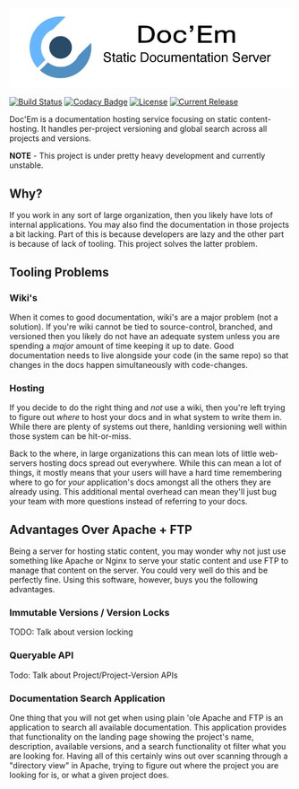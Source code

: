![Doc'Em](https://raw.githubusercontent.com/JohnMurray/docem/master/public/images/logo_github.jpg)

[![Build Status](https://travis-ci.org/JohnMurray/docem.svg?branch=master)](https://travis-ci.org/JohnMurray/docem)
[![Codacy Badge](https://www.codacy.com/project/badge/2d43c7ea33004844b336d367b0d003cd)](https://www.codacy.com/app/me_11/docem)
[![License](https://img.shields.io/github/license/johnmurray/docem.svg)](https://github.com/JohnMurray/docem/blob/master/LICENSE)
[![Current Release](https://img.shields.io/github/release/johnmurray/docem.svg)](https://github.com/JohnMurray/docem/releases)

Doc'Em is a documentation hosting service focusing on static content-hosting. It
handles per-project versioning and global search across all projects and versions.

__NOTE__ - This project is under pretty heavy development and currently unstable.


## Why?

If you work in any sort of large organization, then you likely have lots of internal
applications. You may also find the documentation in those projects a bit lacking.
Part of this is because developers are lazy and the other part is because of lack of
tooling. This project solves the latter problem. 

## Tooling Problems

### Wiki's
When it comes to good documentation, wiki's are a major problem (not a solution). If
you're wiki cannot be tied to source-control, branched, and versioned then you likely 
do not have an adequate system unless you are spending a _major_ amount of time keeping
it up to date. Good documentation needs to live alongside your code (in the same repo)
so that changes in the docs happen simultaneously with code-changes. 

### Hosting
If you decide to do the right thing and _not_ use a wiki, then you're left trying to
figure out _where_ to host your docs and in what system to write them in. While there are
plenty of systems out there, hanlding versioning well within those system can be hit-or-miss.

Back to the where, in large organizations this can mean lots of little web-servers hosting
docs spread out everywhere. While this can mean a lot of things, it mostly means that
your users will have a hard time remembering where to go for _your_ application's docs
amongst all the others they are already using. This additional mental overhead can
mean they'll just bug your team with more questions instead of referring to your docs.


## Advantages Over Apache + FTP

Being a server for hosting static content, you may wonder why not just use something like Apache
or Nginx to serve your static content and use FTP to manage that content on the server. You
could very well do this and be perfectly fine. Using this software, however, buys you
the following advantages.

### Immutable Versions / Version Locks

TODO: Talk about version locking

### Queryable API

Todo: Talk about Project/Project-Version APIs

### Documentation Search Application

One thing that you will not get when using plain 'ole Apache and FTP is an application
to search all available documentation. This application provides that functionality on
the landing page showing the project's name, description, available versions, and a 
search functionality ot filter what you are looking for. Having all of this certainly
wins out over scanning through a "directory view" in Apache, trying to figure out where
the project you are looking for is, or what a given project does.
